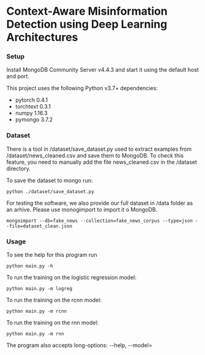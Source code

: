# Context-Aware Misinformation Detection using Deep Learning Architectures

### Setup

Install MongoDB Community Server v4.4.3 and start it using the default host and port.

This project uses the following Python v3.7+ dependencies:    

- pytorch 0.4.1   
- torchtext 0.3.1     
- numpy 1.16.3   
- pymongo 3.7.2    


### Dataset

There is a tool in /dataset/save_dataset.py used to extract examples from /dataset/news_cleaned.csv and save them to MongoDB. To check this feature, you need to manually add the file news_cleaned.csv in the /dataset directory.

To save the dataset to mongo run:

```
python ./dataset/save_dataset.py
```

For testing the software, we also provide our full dataset in /data folder as an arhive. Please use monogimport to import it o MongoDB.

```
mongoimport --db=fake_news --collection=fake_news_corpus --type=json --file=dataset_clean.json
```

### Usage

To see the help for this program run

```
python main.py -h
```

To run the training on the logistic regression model:

    python main.py -m logreg

To run the training on the rcnn model:

    python main.py -m rcnn

To run the training on the rnn model:

    python main.py -m rnn

The program also accepts long-options: --help, --model=  
    
